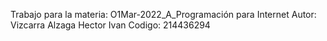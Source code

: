 Trabajo para la materia: O1Mar-2022_A_Programación para Internet
Autor: Vizcarra Alzaga Hector Ivan
Codigo: 214436294
